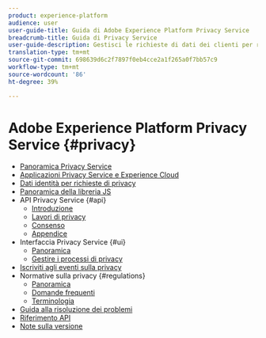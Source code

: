 ```yaml
---
product: experience-platform
audience: user
user-guide-title: Guida di Adobe Experience Platform Privacy Service
breadcrumb-title: Guida di Privacy Service
user-guide-description: Gestisci le richieste di dati dei clienti per rispettare le normative legali sulla privacy come RGPD e CCPA.
translation-type: tm+mt
source-git-commit: 698639d6c2f7897f0eb4cce2a1f265a0f7bb57c9
workflow-type: tm+mt
source-wordcount: '86'
ht-degree: 39%

---
```



#  Adobe Experience Platform Privacy Service {#privacy}

* [Panoramica Privacy Service](home.md)
* [Applicazioni Privacy Service e Experience Cloud ](experience-cloud-apps.md)
* [Dati identità per richieste di privacy](identity-data.md)
* [Panoramica della libreria JS](js-library.md)
* API Privacy Service {#api}
   * [Introduzione](api/getting-started.md)
   * [Lavori di privacy](api/privacy-jobs.md)
   * [Consenso](api/consent.md)
   * [Appendice](api/appendix.md)
* Interfaccia Privacy Service {#ui}
   * [Panoramica](ui/overview.md)
   * [Gestire i processi di privacy](ui/user-guide.md)
* [Iscriviti agli eventi sulla privacy](privacy-events.md)
* Normative sulla privacy {#regulations}
   * [Panoramica](regulations/overview.md)
   * [Domande frequenti](regulations/faq.md)
   * [Terminologia](regulations/terminology.md)
* [Guida alla risoluzione dei problemi](troubleshooting-guide.md)
* [Riferimento API](https://www.adobe.io/apis/experienceplatform/home/api-reference.html#!acpdr/swagger-specs/privacy-service.yaml)
* [Note sulla versione](release-notes.md)
